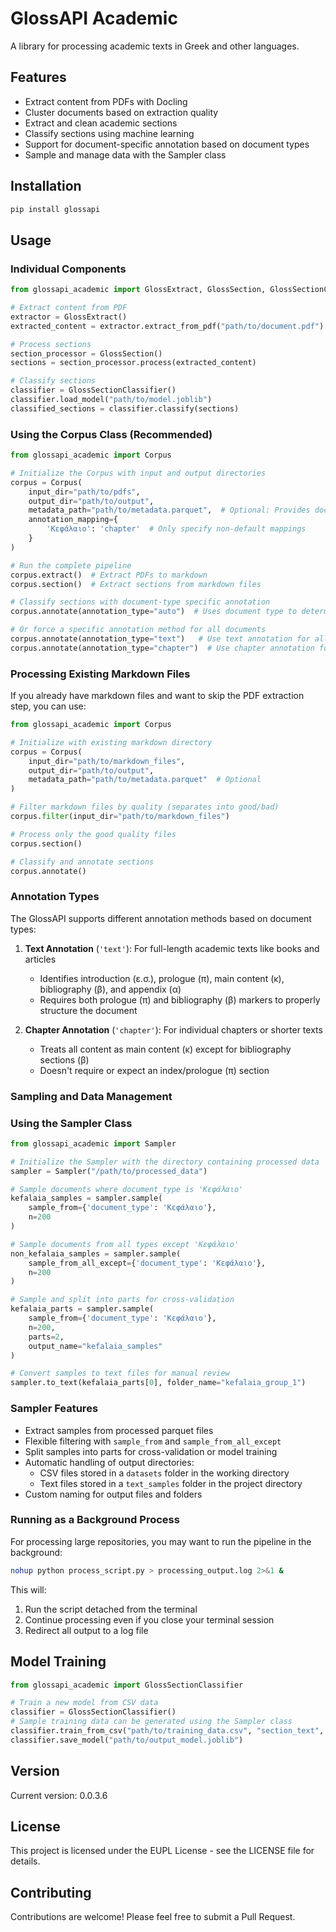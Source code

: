 # GlossAPI Academic

A library for processing academic texts in Greek and other languages.

## Features

- Extract content from PDFs with Docling
- Cluster documents based on extraction quality
- Extract and clean academic sections
- Classify sections using machine learning
- Support for document-specific annotation based on document types
- Sample and manage data with the Sampler class

## Installation

```bash
pip install glossapi
```

## Usage

### Individual Components

```python
from glossapi_academic import GlossExtract, GlossSection, GlossSectionClassifier

# Extract content from PDF
extractor = GlossExtract()
extracted_content = extractor.extract_from_pdf("path/to/document.pdf")

# Process sections
section_processor = GlossSection()
sections = section_processor.process(extracted_content)

# Classify sections
classifier = GlossSectionClassifier()
classifier.load_model("path/to/model.joblib")
classified_sections = classifier.classify(sections)
```

### Using the Corpus Class (Recommended)

```python
from glossapi_academic import Corpus

# Initialize the Corpus with input and output directories
corpus = Corpus(
    input_dir="path/to/pdfs",
    output_dir="path/to/output",
    metadata_path="path/to/metadata.parquet",  # Optional: Provides document type info
    annotation_mapping={
        'Κεφάλαιο': 'chapter'  # Only specify non-default mappings
    }
)

# Run the complete pipeline
corpus.extract()  # Extract PDFs to markdown
corpus.section()  # Extract sections from markdown files

# Classify sections with document-type specific annotation
corpus.annotate(annotation_type="auto")  # Uses document type to determine annotation method

# Or force a specific annotation method for all documents
corpus.annotate(annotation_type="text")   # Use text annotation for all documents
corpus.annotate(annotation_type="chapter")  # Use chapter annotation for all documents
```

### Processing Existing Markdown Files

If you already have markdown files and want to skip the PDF extraction step, you can use:

```python
from glossapi_academic import Corpus

# Initialize with existing markdown directory
corpus = Corpus(
    input_dir="path/to/markdown_files",
    output_dir="path/to/output",
    metadata_path="path/to/metadata.parquet"  # Optional
)

# Filter markdown files by quality (separates into good/bad)
corpus.filter(input_dir="path/to/markdown_files")

# Process only the good quality files
corpus.section()

# Classify and annotate sections
corpus.annotate()
```

### Annotation Types

The GlossAPI supports different annotation methods based on document types:

1. **Text Annotation** (`'text'`): For full-length academic texts like books and articles
   - Identifies introduction (ε.σ.), prologue (π), main content (κ), bibliography (β), and appendix (α)
   - Requires both prologue (π) and bibliography (β) markers to properly structure the document

2. **Chapter Annotation** (`'chapter'`): For individual chapters or shorter texts
   - Treats all content as main content (κ) except for bibliography sections (β)
   - Doesn't require or expect an index/prologue (π) section

### Sampling and Data Management

### Using the Sampler Class

```python
from glossapi_academic import Sampler

# Initialize the Sampler with the directory containing processed data
sampler = Sampler("/path/to/processed_data")

# Sample documents where document_type is 'Κεφάλαιο'
kefalaia_samples = sampler.sample(
    sample_from={'document_type': 'Κεφάλαιο'}, 
    n=200
)

# Sample documents from all types except 'Κεφάλαιο'
non_kefalaia_samples = sampler.sample(
    sample_from_all_except={'document_type': 'Κεφάλαιο'}, 
    n=200
)

# Sample and split into parts for cross-validation
kefalaia_parts = sampler.sample(
    sample_from={'document_type': 'Κεφάλαιο'}, 
    n=200, 
    parts=2, 
    output_name="kefalaia_samples"
)

# Convert samples to text files for manual review
sampler.to_text(kefalaia_parts[0], folder_name="kefalaia_group_1")
```

### Sampler Features

- Extract samples from processed parquet files
- Flexible filtering with `sample_from` and `sample_from_all_except`
- Split samples into parts for cross-validation or model training
- Automatic handling of output directories:
  - CSV files stored in a `datasets` folder in the working directory
  - Text files stored in a `text_samples` folder in the project directory
- Custom naming for output files and folders

### Running as a Background Process

For processing large repositories, you may want to run the pipeline in the background:

```bash
nohup python process_script.py > processing_output.log 2>&1 &
```

This will:
1. Run the script detached from the terminal
2. Continue processing even if you close your terminal session
3. Redirect all output to a log file

## Model Training

```python
from glossapi_academic import GlossSectionClassifier

# Train a new model from CSV data
classifier = GlossSectionClassifier()
# Sample training data can be generated using the Sampler class
classifier.train_from_csv("path/to/training_data.csv", "section_text", "section_label")
classifier.save_model("path/to/output_model.joblib")
```

## Version

Current version: 0.0.3.6

## License

This project is licensed under the EUPL License - see the LICENSE file for details.

## Contributing

Contributions are welcome! Please feel free to submit a Pull Request.
